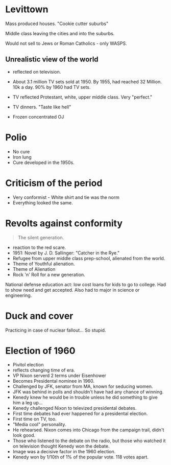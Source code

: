 # Levittown
Mass produced houses. "Cookie cutter suburbs" 

Middle class leaving the cities and into the suburbs. 

Would not sell to Jews or Roman Catholics - only WASPS. 

Unrealistic view of the world
-----------------------------
* reflected on television. 
* About 3.1 million TV sets sold at 1950. By 1955, had reached 32
  Million. 10k a day. 90% by 1960 had TV sets. 
* TV reflected Protestant, white, upper middle class. Very "perfect." 

* TV dinners. "Taste like hell" 
* Frozen concentrated OJ 

Polio
=====
* No cure
* Iron lung
* Cure developed in the 1950s. 


Criticism of the period
=======================
* Very conformist - White shirt and tie was the norm
* Everything looked the same. 

Revolts against conformity
==========================
> The silent generation. 
* reaction to the red scare.
* 1951: Novel by J. D. Sallinger: "Catcher in the Rye." 
* Refugee from upper middle class prep-school, alienated from the world. 
* Theme of Youthful alienation. 
* Theme of Alienation 
* Rock 'n' Roll for a new generation. 


National defense education act: low cost loans for kids to go to
college. Had to show need and get accepted. Also had to major in science or
engineering. 

Duck and cover 
==============
Practicing in case of nuclear fallout... So stupid. 

Election of 1960
================
* Pivitol election
* reflects changing time of era. 
* VP Nixon serverd 2 terms under Eisenhower
* Becomes Presidental nominee in 1960. 
* Challenged by JFK, senator from MA, known for seducing women. 
* JFK was behind in polls and shouldn't have had any chance of winning. 
* Kenedy knew he would be in trouble unless he did something to give him a
  leg up...  
* Kenedy challenged Nixon to televized presidental debates. 
* First time debates had ever happened for a presidental election. 
* First time on TV, too. 
* "Media cool" personality. 
* He rehearsed. Nixon comes into Chicago from the campaign trail, didn't
  look good. 
* Those who listened to the debate on the radio, but those who watched it
  on television thought Kenedy won the debate. 
* Image was a decisive factor in the 1960 election. 
* Kenedy won by 1/10th of 1% of the popular vote. 118 votes apart. 